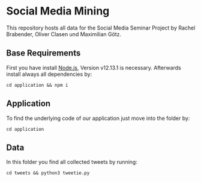 # Social Media Mining

This repository hosts all data for the Social Media Seminar Project by Rachel Brabender, Oliver Clasen und Maximilian Götz.

## Base Requirements
First you have install [Node.js](https://nodejs.org/en/download/), Version v12.13.1 is necessary. Afterwards install always all dependencies by:
```
cd application && npm i
```

## Application
To find the underlying code of our application just move into the folder by:
```
cd application
```


## Data
In this folder you find all collected tweets by running:
```
cd tweets && python3 tweetie.py
```